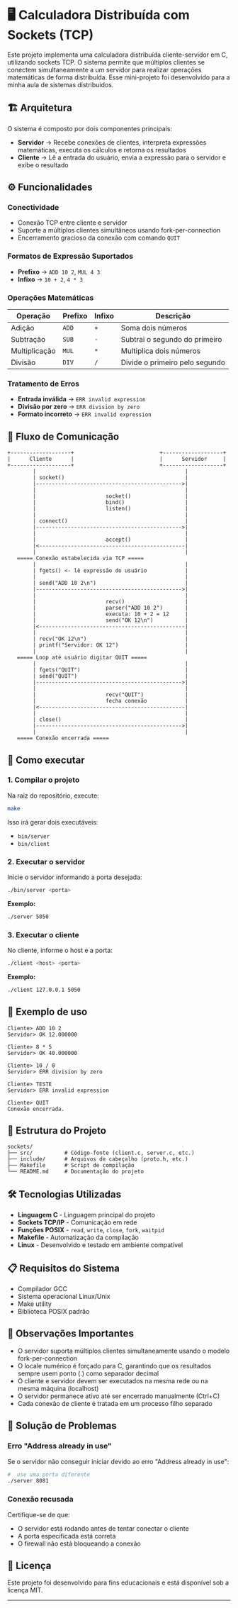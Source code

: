 # 🖥️ Calculadora Distribuída com Sockets (TCP)

Este projeto implementa uma calculadora distribuída cliente-servidor em C, utilizando sockets TCP. O sistema permite que múltiplos clientes se conectem simultaneamente a um servidor para realizar operações matemáticas de forma distribuída. Esse mini-projeto foi desenvolvido para a minha aula de sistemas distribuidos.

## 🏗️ Arquitetura

O sistema é composto por dois componentes principais:

- **Servidor** → Recebe conexões de clientes, interpreta expressões matemáticas, executa os cálculos e retorna os resultados
- **Cliente** → Lê a entrada do usuário, envia a expressão para o servidor e exibe o resultado

## ⚙️ Funcionalidades

### Conectividade
- Conexão TCP entre cliente e servidor
- Suporte a múltiplos clientes simultâneos usando fork-per-connection
- Encerramento gracioso da conexão com comando `QUIT`

### Formatos de Expressão Suportados
- **Prefixo** → `ADD 10 2`, `MUL 4 3`
- **Infixo** → `10 + 2`, `4 * 3`

### Operações Matemáticas
| Operação | Prefixo | Infixo | Descrição |
|----------|---------|--------|-----------|
| Adição | `ADD` | `+` | Soma dois números |
| Subtração | `SUB` | `-` | Subtrai o segundo do primeiro |
| Multiplicação | `MUL` | `*` | Multiplica dois números |
| Divisão | `DIV` | `/` | Divide o primeiro pelo segundo |

### Tratamento de Erros
- **Entrada inválida** → `ERR invalid expression`
- **Divisão por zero** → `ERR division by zero`
- **Formato incorreto** → `ERR invalid expression`

## 🔄 Fluxo de Comunicação

```
+-------------------+                           +-------------------+
|      Cliente      |                           |      Servidor     |
+-------------------+                           +-------------------+
        |                                               |
        | socket()                                      |
        |---------------------------------------------->|
        |                                               |
        |                      socket()                 |
        |                      bind()                   |
        |                      listen()                 |
        |                                               |
        | connect()                                     |
        |---------------------------------------------->|
        |                                               |
        |                      accept()                 |
        |<----------------------------------------------|
        |                                               |
   ===== Conexão estabelecida via TCP =====
        |                                               |
        | fgets() <- lê expressão do usuário            |
        |                                               |
        | send("ADD 10 2\n")                            |
        |---------------------------------------------->|
        |                                               |
        |                      recv()                   |
        |                      parser("ADD 10 2")       |
        |                      executa: 10 + 2 = 12     |
        |                      send("OK 12\n")          |
        |<----------------------------------------------|
        |                                               |
        | recv("OK 12\n")                               |
        | printf("Servidor: OK 12")                     |
        |                                               |
   ===== Loop até usuário digitar QUIT =====
        |                                               |
        | fgets("QUIT")                                 |
        | send("QUIT")                                  |
        |---------------------------------------------->|
        |                                               |
        |                      recv("QUIT")             |
        |                      fecha conexão            |
        |<----------------------------------------------|
        |                                               |
        | close()                                       |
        |---------------------------------------------->|
        |                                               |
   ===== Conexão encerrada =====
```

## 🚀 Como executar

### 1. Compilar o projeto

Na raiz do repositório, execute:

```bash
make
```

Isso irá gerar dois executáveis:
- `bin/server`
- `bin/client`

### 2. Executar o servidor

Inicie o servidor informando a porta desejada:

```bash
./bin/server <porta>
```

**Exemplo:**
```bash
./server 5050
```

### 3. Executar o cliente

No cliente, informe o host e a porta:

```bash
./client <host> <porta>
```

**Exemplo:**
```bash
./client 127.0.0.1 5050
```

## 📖 Exemplo de uso

```
Cliente> ADD 10 2
Servidor> OK 12.000000

Cliente> 8 * 5
Servidor> OK 40.000000

Cliente> 10 / 0
Servidor> ERR division by zero

Cliente> TESTE
Servidor> ERR invalid expression

Cliente> QUIT
Conexão encerrada.
```

## 📂 Estrutura do Projeto

```
sockets/
├── src/          # Código-fonte (client.c, server.c, etc.)
├── include/      # Arquivos de cabeçalho (proto.h, etc.)
├── Makefile      # Script de compilação
└── README.md     # Documentação do projeto
```

## 🛠️ Tecnologias Utilizadas

- **Linguagem C** - Linguagem principal do projeto
- **Sockets TCP/IP** - Comunicação em rede
- **Funções POSIX** - `read`, `write`, `close`, `fork`, `waitpid`
- **Makefile** - Automatização da compilação
- **Linux** - Desenvolvido e testado em ambiente compatível

## 📋 Requisitos do Sistema

- Compilador GCC
- Sistema operacional Linux/Unix
- Make utility
- Biblioteca POSIX padrão

## 📌 Observações Importantes

- O servidor suporta múltiplos clientes simultaneamente usando o modelo fork-per-connection
- O locale numérico é forçado para C, garantindo que os resultados sempre usem ponto (.) como separador decimal
- O cliente e servidor devem ser executados na mesma rede ou na mesma máquina (localhost)
- O servidor permanece ativo até ser encerrado manualmente (Ctrl+C)
- Cada conexão de cliente é tratada em um processo filho separado

## 🐛 Solução de Problemas

### Erro "Address already in use"
Se o servidor não conseguir iniciar devido ao erro "Address already in use":
```bash
#  use uma porta diferente
./server 8081
```

### Conexão recusada
Certifique-se de que:
- O servidor está rodando antes de tentar conectar o cliente
- A porta especificada está correta
- O firewall não está bloqueando a conexão

## 📄 Licença

Este projeto foi desenvolvido para fins educacionais e está disponível sob a licença MIT.

---

